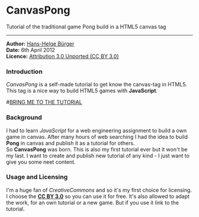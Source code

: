 # CanvasPong
Tutorial of the traditional game Pong build in a HTML5 canvas tag
* * * 

**Author:** [Hans-Helge B&uuml;rger ](http://www.hanshelgebuerger.de "Hans-Helge Bürger - Webpage")  
**Date:** 6th April 2012  
**Licence:** [Attribution 3.0 Unported (CC BY 3.0)](http://creativecommons.org/licenses/by/3.0/ "Attribution 3.0 Unported (CC BY 3.0)")

### Introduction

*CanvasPong* is a self-made tutorial to get know the canvas-tag in HTML5. This tag is a nice way to build HTML5 games with **JavaScript**.

#[BRING ME TO THE TUTORIAL](http://obstschale.github.com/CanvasPong/ "CanvasPong Tutorial")

### Background

I had to learn *JavaScript* for a web engineering assignment to build a own game in canvas. After many hours of web searching I had the idea to build **Pong** in canvas and publish it as a tutorial for others.  
So **CanvasPong** was born. This is also my first tutorial ever but it won't be my last. I want to create and publish new tutorial of any kind - I just want to give you some neet content.

### Usage and Licensing

I'm a huge fan of *CreativeCommons* and so it's my first choice for licensing. I choose the [**CC BY 3.0**](http://creativecommons.org/licenses/by/3.0/ "Attribution 3.0 Unported (CC BY 3.0)") so you can use it for free. It's also allowed to adapt the work, for an own tutorial or a new game. But if you use it link to the tutorial.